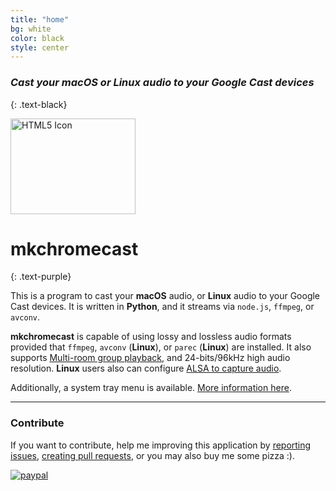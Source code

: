 ```yaml
---
title: "home"
bg: white
color: black
style: center
---
```


### *Cast your macOS or Linux audio to your Google Cast devices*
{: .text-black}

<img src="https://raw.githubusercontent.com/muammar/mkchromecast/master/images/google.png" alt="HTML5 Icon" style="width:200px;height:153px;">

# mkchromecast
{: .text-purple}

This is a program to cast your **macOS** audio, or **Linux** audio to your
Google Cast devices.  It is written in **Python**, and it streams via
`node.js`, `ffmpeg`, or `avconv`.

**mkchromecast** is capable of using lossy and lossless
audio formats provided that `ffmpeg`, `avconv` (**Linux**), or `parec`
(**Linux**) are installed. It also supports [Multi-room group
playback](https://support.google.com/chromecast/answer/6329016?hl=en), and
24-bits/96kHz high audio resolution.  **Linux** users also can configure [ALSA
to capture audio](https://github.com/muammar/mkchromecast/wiki/ALSA).

Additionally, a system tray menu is available.
[More information here](https://github.com/muammar/mkchromecast/).

---------------------------------------

### Contribute

If you want to contribute, help me improving this application by [reporting
issues](https://github.com/muammar/mkchromecast/issues), [creating pull
requests](https://github.com/muammar/mkchromecast/pulls), or you may also buy
me some pizza :).

[![paypal](https://www.paypalobjects.com/en_US/i/btn/btn_donateCC_LG.gif)](https://www.paypal.com/cgi-bin/webscr?cmd=_s-xclick&hosted_button_id=JQGD4UXPBS96U)
